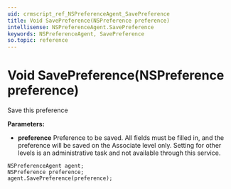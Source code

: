 ```yaml
---
uid: crmscript_ref_NSPreferenceAgent_SavePreference
title: Void SavePreference(NSPreference preference)
intellisense: NSPreferenceAgent.SavePreference
keywords: NSPreferenceAgent, SavePreference
so.topic: reference
---
```


# Void SavePreference(NSPreference preference)

Save this preference

**Parameters:**
 - **preference** Preference to be saved. All fields must be filled in, and the preference will be saved on the Associate level only. Setting for other levels is an administrative task and not available through this service.

```crmscript
NSPreferenceAgent agent;
NSPreference preference;
agent.SavePreference(preference);
```

